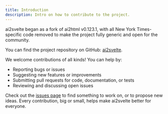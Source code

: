 ```yaml
---
title: Introduction
description: Intro on how to contribute to the project.
---
```


ai2svelte began as a fork of ai2html v0.123.1, with all New York Times-specific code removed to make the project fully generic and open for the community.

You can find the project repository on GitHub: [ai2svelte](https://github.com/reuters-graphics/ai2svelte/).

We welcome contributions of all kinds! You can help by:

- Reporting bugs or issues
- Suggesting new features or improvements
- Submitting pull requests for code, documentation, or tests
- Reviewing and discussing open issues

Check out the [issues page](https://github.com/reuters-graphics/ai2svelte/issues) to find something to work on, or to propose new ideas. Every contribution, big or small, helps make ai2svelte better for everyone.
